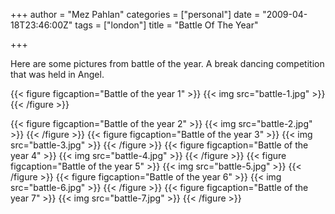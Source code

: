 +++
author = "Mez Pahlan"
categories = ["personal"]
date = "2009-04-18T23:46:00Z"
tags = ["london"]
title = "Battle Of The Year"

+++

Here are some pictures from battle of the year. A break dancing competition that was held in Angel.

{{< figure figcaption="Battle of the year 1" >}}
    {{< img src="battle-1.jpg" >}}
{{< /figure >}}

<!--more-->

{{< figure figcaption="Battle of the year 2" >}}
    {{< img src="battle-2.jpg" >}}
{{< /figure >}}
{{< figure figcaption="Battle of the year 3" >}}
    {{< img src="battle-3.jpg" >}}
{{< /figure >}}
{{< figure figcaption="Battle of the year 4" >}}
    {{< img src="battle-4.jpg" >}}
{{< /figure >}}
{{< figure figcaption="Battle of the year 5" >}}
    {{< img src="battle-5.jpg" >}}
{{< /figure >}}
{{< figure figcaption="Battle of the year 6" >}}
    {{< img src="battle-6.jpg" >}}
{{< /figure >}}
{{< figure figcaption="Battle of the year 7" >}}
    {{< img src="battle-7.jpg" >}}
{{< /figure >}}
